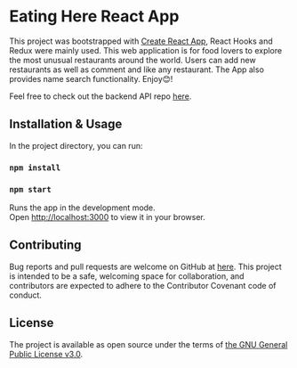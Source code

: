 # Eating Here React App

This project was bootstrapped with [Create React App](https://github.com/facebook/create-react-app), React Hooks and Redux were mainly used. This web application is for food lovers to explore the most unusual restaurants around the world. Users can add new restaurants as well as comment and like any restaurant. The App also provides name search functionality. Enjoy😊!

Feel free to check out the backend API repo <a href="https://github.com/lena0128/eat-here-rails-api-backend">here</a>.

## Installation & Usage

In the project directory, you can run:
### `npm install`
### `npm start`

Runs the app in the development mode.\
Open [http://localhost:3000](http://localhost:3000) to view it in your browser.

## Contributing

Bug reports and pull requests are welcome on GitHub at <a href="https://github.com/lena0128/eat-here-react-app">here</a>. This project is intended to be a safe, welcoming space for collaboration, and contributors are expected to adhere to the Contributor Covenant code of conduct.

## License

The project is available as open source under the terms of <a href="https://www.gnu.org/licenses/gpl-3.0.en.html">the GNU General Public License v3.0</a>.


